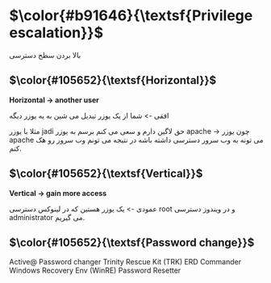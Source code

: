 $\color{#b91646}{\textsf{Privilege escalation}}$
================================================

بالا بردن سطح دسترسی

## $\color{#105652}{\textsf{Horizontal}}$

**Horizontal -> another user**

افقی -> شما از یک یوزر تبدیل می شین به یه یوزر دیگه

مثلا با یوزر jadi حق لاگین دارم و سعی می کنم برسم به یوزر apache -> چون یوزر apache می تونه به وب سرور دسترسی داشته باشه در نتیجه می تونم وب سرور رو هک کنم.

## $\color{#105652}{\textsf{Vertical}}$

**Vertical -> gain more access**

عمودی -> یک یوزر هستین که در لینوکس دسترسی root و در ویندوز دسترسی administrator می گیریم.

## $\color{#105652}{\textsf{Password change}}$





Active@ Password changer
Trinity Rescue Kit (TRK)
ERD Commander
Windows Recovery Env (WinRE)
Password Resetter


